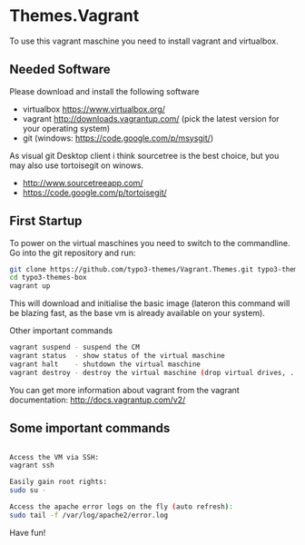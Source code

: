 Themes.Vagrant
===========

To use this vagrant maschine you need to install vagrant and virtualbox.

Needed Software
---------------

Please download and install the following software
- virtualbox https://www.virtualbox.org/
- vagrant http://downloads.vagrantup.com/ (pick the latest version for your operating system)
- git (windows: https://code.google.com/p/msysgit/)

As visual git Desktop client i think sourcetree is the best choice, but you may also use tortoisegit on winows.
- http://www.sourcetreeapp.com/
- https://code.google.com/p/tortoisegit/

First Startup
--------

To power on the virtual maschines you need to switch to the commandline.
Go into the git repository and run:

```bash
git clone https://github.com/typo3-themes/Vagrant.Themes.git typo3-themes-box
cd typo3-themes-box
vagrant up
```

This will download and initialise the basic image
(lateron this command will be blazing fast, as the base vm is already available on your system).

Other important commands
```bash
vagrant suspend - suspend the CM
vagrant status  - show status of the virtual maschine
vagrant halt    - shutdown the virtual maschine
vagrant destroy - destroy the virtual maschine (drop virtual drives, ...)
```

You can get more information about vagrant from the vagrant documentation:
http://docs.vagrantup.com/v2/

Some important commands
--------

```bash

Access the VM via SSH:
vagrant ssh

Easily gain root rights:
sudo su -

Access the apache error logs on the fly (auto refresh):
sudo tail -f /var/log/apache2/error.log

```

Have fun!

